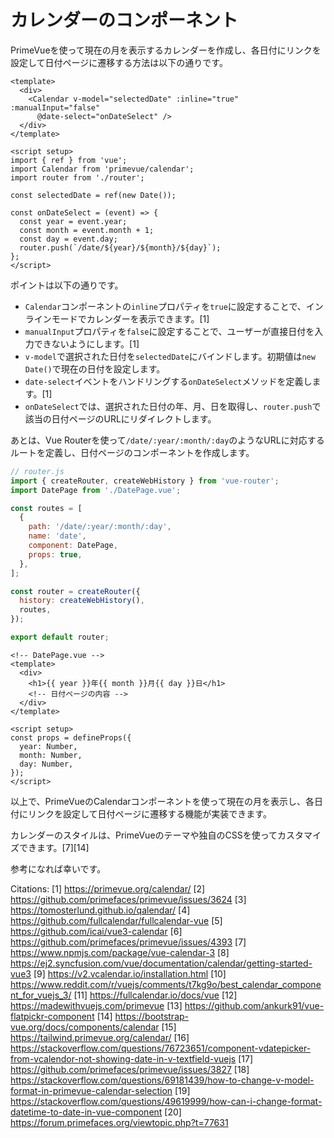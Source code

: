 # カレンダーのコンポーネント

PrimeVueを使って現在の月を表示するカレンダーを作成し、各日付にリンクを設定して日付ページに遷移する方法は以下の通りです。

```vue
<template>
  <div>
    <Calendar v-model="selectedDate" :inline="true" :manualInput="false" 
      @date-select="onDateSelect" />
  </div>
</template>

<script setup>
import { ref } from 'vue';
import Calendar from 'primevue/calendar';
import router from './router';

const selectedDate = ref(new Date());

const onDateSelect = (event) => {
  const year = event.year;
  const month = event.month + 1;
  const day = event.day;
  router.push(`/date/${year}/${month}/${day}`);
};
</script>
```

ポイントは以下の通りです。

- `Calendar`コンポーネントの`inline`プロパティを`true`に設定することで、インラインモードでカレンダーを表示できます。[1]
- `manualInput`プロパティを`false`に設定することで、ユーザーが直接日付を入力できないようにします。[1]
- `v-model`で選択された日付を`selectedDate`にバインドします。初期値は`new Date()`で現在の日付を設定します。
- `date-select`イベントをハンドリングする`onDateSelect`メソッドを定義します。[1]
- `onDateSelect`では、選択された日付の年、月、日を取得し、`router.push`で該当の日付ページのURLにリダイレクトします。

あとは、Vue Routerを使って`/date/:year/:month/:day`のようなURLに対応するルートを定義し、日付ページのコンポーネントを作成します。

```js
// router.js
import { createRouter, createWebHistory } from 'vue-router';
import DatePage from './DatePage.vue';

const routes = [
  {
    path: '/date/:year/:month/:day',
    name: 'date',
    component: DatePage,
    props: true,
  },
];

const router = createRouter({
  history: createWebHistory(),
  routes,
});

export default router;
```

```vue
<!-- DatePage.vue -->
<template>
  <div>
    <h1>{{ year }}年{{ month }}月{{ day }}日</h1>
    <!-- 日付ページの内容 -->
  </div>
</template>

<script setup>
const props = defineProps({
  year: Number,
  month: Number,
  day: Number,
});
</script>
```

以上で、PrimeVueのCalendarコンポーネントを使って現在の月を表示し、各日付にリンクを設定して日付ページに遷移する機能が実装できます。

カレンダーのスタイルは、PrimeVueのテーマや独自のCSSを使ってカスタマイズできます。[7][14]

参考になれば幸いです。

Citations:
[1] https://primevue.org/calendar/
[2] https://github.com/primefaces/primevue/issues/3624
[3] https://tomosterlund.github.io/qalendar/
[4] https://github.com/fullcalendar/fullcalendar-vue
[5] https://github.com/icai/vue3-calendar
[6] https://github.com/primefaces/primevue/issues/4393
[7] https://www.npmjs.com/package/vue-calendar-3
[8] https://ej2.syncfusion.com/vue/documentation/calendar/getting-started-vue3
[9] https://v2.vcalendar.io/installation.html
[10] https://www.reddit.com/r/vuejs/comments/t7kg9o/best_calendar_component_for_vuejs_3/
[11] https://fullcalendar.io/docs/vue
[12] https://madewithvuejs.com/primevue
[13] https://github.com/ankurk91/vue-flatpickr-component
[14] https://bootstrap-vue.org/docs/components/calendar
[15] https://tailwind.primevue.org/calendar/
[16] https://stackoverflow.com/questions/76723651/component-vdatepicker-from-vcalendor-not-showing-date-in-v-textfield-vuejs
[17] https://github.com/primefaces/primevue/issues/3827
[18] https://stackoverflow.com/questions/69181439/how-to-change-v-model-format-in-primevue-calendar-selection
[19] https://stackoverflow.com/questions/49619999/how-can-i-change-format-datetime-to-date-in-vue-component
[20] https://forum.primefaces.org/viewtopic.php?t=77631
